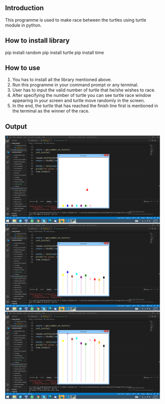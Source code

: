 ## Introduction
This programme is used to make race between the turtles using turtle module in python.

## How to install library
pip install random
pip install turtle
pip install time

## How to use
1. You has to install all the library mentioned above.
2. Run this programme in your command prompt or any terminal.
3. User has to input the valid number of turtle that he/she wishes to race.
4. After specifying the number of turtle you can see turtle race window appearing in your screen and turtle move randomly in the screen.
5. In the end, the turtle that has reached the finish line first is mentioned in the terminal as the winner of the race.


## Output
![](Images/img1.png)
![](Images/img2.png)
![](Images/img3.png)

